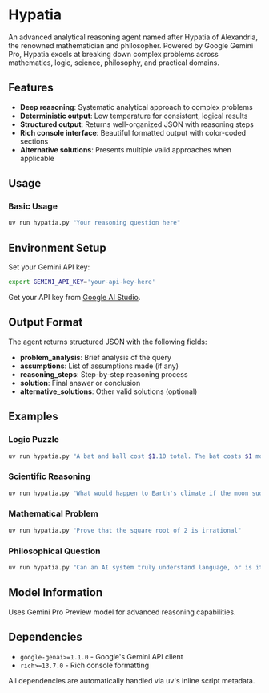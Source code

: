 # Hypatia

An advanced analytical reasoning agent named after Hypatia of Alexandria, the renowned mathematician and philosopher. Powered by Google Gemini Pro, Hypatia excels at breaking down complex problems across mathematics, logic, science, philosophy, and practical domains.

## Features

- **Deep reasoning**: Systematic analytical approach to complex problems
- **Deterministic output**: Low temperature for consistent, logical results
- **Structured output**: Returns well-organized JSON with reasoning steps
- **Rich console interface**: Beautiful formatted output with color-coded sections
- **Alternative solutions**: Presents multiple valid approaches when applicable

## Usage

### Basic Usage

```bash
uv run hypatia.py "Your reasoning question here"
```

## Environment Setup

Set your Gemini API key:

```bash
export GEMINI_API_KEY='your-api-key-here'
```

Get your API key from [Google AI Studio](https://aistudio.google.com/apikey).

## Output Format

The agent returns structured JSON with the following fields:

- **problem_analysis**: Brief analysis of the query
- **assumptions**: List of assumptions made (if any)
- **reasoning_steps**: Step-by-step reasoning process
- **solution**: Final answer or conclusion
- **alternative_solutions**: Other valid solutions (optional)

## Examples

### Logic Puzzle
```bash
uv run hypatia.py "A bat and ball cost $1.10 total. The bat costs $1 more than the ball. How much does the ball cost?"
```

### Scientific Reasoning
```bash
uv run hypatia.py "What would happen to Earth's climate if the moon suddenly disappeared?"
```

### Mathematical Problem
```bash
uv run hypatia.py "Prove that the square root of 2 is irrational"
```

### Philosophical Question
```bash
uv run hypatia.py "Can an AI system truly understand language, or is it merely pattern matching?"
```

## Model Information

Uses Gemini Pro Preview model for advanced reasoning capabilities.

## Dependencies

- `google-genai>=1.1.0` - Google's Gemini API client
- `rich>=13.7.0` - Rich console formatting

All dependencies are automatically handled via uv's inline script metadata.